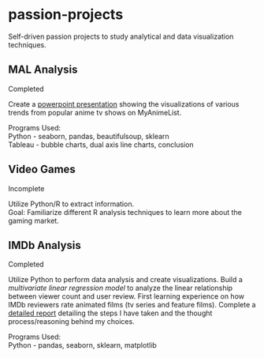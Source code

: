 # passion-projects
Self-driven passion projects to study analytical and data visualization techniques.


## MAL Analysis
Completed  

Create a [powerpoint presentation](https://github.com/jonKang830/passion-projects/blob/main/MAL%20Analysis/mal-pop-viz%20wip.pptx) showing the visualizations of various trends from popular anime tv shows on MyAnimeList.  

Programs Used:  
Python - seaborn, pandas, beautifulsoup, sklearn  
Tableau - bubble charts, dual axis line charts, conclusion  

## Video Games
Incomplete  

Utilize Python/R to extract information.  
Goal: Familiarize different R analysis techniques to learn more about the gaming market.  

## IMDb Analysis
Completed  

Utilize Python to perform data analysis and create visualizations. Build a *multivariate linear regression model* to analyze the linear relationship between viewer count and user review. First learning experience on how IMDb reviewers rate animated films (tv series and feature films). Complete a [detailed report](https://github.com/jonKang830/passion-projects/blob/main/imdb-animation-rating-analysis/imdb-animation-analysis.pdf) detailing the steps I have taken and the thought process/reasoning behind my choices.  

Programs Used:   
Python - pandas, seaborn, sklearn, matplotlib
